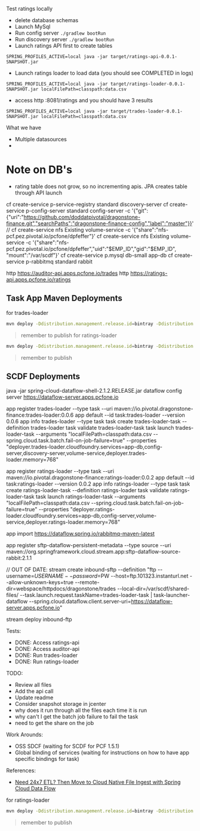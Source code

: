 Test ratings locally
- delete database schemas
- Launch MySql
- Run config server `./gradlew bootRun`
- Run discovery server `./gradlew bootRun`
- Launch ratings API first to create tables
```
SPRING_PROFILES_ACTIVE=local java -jar target/ratings-api-0.0.1-SNAPSHOT.jar
```
- Launch ratings loader to load data (you should see COMPLETED in logs)
```
SPRING_PROFILES_ACTIVE=local java -jar target/ratings-loader-0.0.1-SNAPSHOT.jar localFilePath=classpath:data.csv
```
- access http :8081/ratings and you should have 3 results
```
SPRING_PROFILES_ACTIVE=local java -jar target/trades-loader-0.0.1-SNAPSHOT.jar localFilePath=classpath:data.csv
```



What we have
- Multiple datasources
- 


# Note on DB's
- rating table does not grow, so no incrementing apis.  JPA creates table through API launch



cf create-service p-service-registry standard discovery-server 
cf create-service p-config-server standard config-server -c '{"git":{"uri":"https://github.com/doddatpivotal/dragonstone-finance.git","searchPaths":"dragonstone-finance-config","label":"master"}}'
// cf create-service nfs Existing volume-service -c '{"share":"nfs-pcf.pez.pivotal.io/pcfone/dpfeffer"}'
cf create-service nfs Existing volume-service -c '{"share":"nfs-pcf.pez.pivotal.io/pcfone/dpfeffer","uid":"$EMP_ID","gid":"$EMP_ID", "mount":"/var/scdf"}'
cf create-service p.mysql db-small app-db
cf create-service p-rabbitmq standard rabbit

http https://auditor-api.apps.pcfone.io/trades
http https://ratings-api.apps.pcfone.io/ratings


## Task App Maven Deployments

for trades-loader
```bash
mvn deploy -Ddistribution.management.release.id=bintray -Ddistribution.management.release.url=https://api.bintray.com/maven/dpfeffer/maven-repo/trades-loader
```
> remember to publish
for ratings-loader

```bash
mvn deploy -Ddistribution.management.release.id=bintray -Ddistribution.management.release.url=https://api.bintray.com/maven/dpfeffer/maven-repo/ratings-loader
```
> remember to publish

## SCDF Deployments

java -jar spring-cloud-dataflow-shell-2.1.2.RELEASE.jar
dataflow config server https://dataflow-server.apps.pcfone.io

app register trades-loader --type task --uri maven://io.pivotal.dragonstone-finance:trades-loader:0.0.6
app default --id task:trades-loader --version 0.0.6
app info trades-loader --type task
task create trades-loader-task --definition trades-loader
task validate trades-loader-task
task launch trades-loader-task --arguments "localFilePath=classpath:data.csv --spring.cloud.task.batch.fail-on-job-failure=true" --properties "deployer.trades-loader.cloudfoundry.services=app-db,config-server,discovery-server,volume-service,deployer.trades-loader.memory=768"

app register ratings-loader --type task --uri maven://io.pivotal.dragonstone-finance:ratings-loader:0.0.2
app default --id task:ratings-loader --version 0.0.2
app info ratings-loader --type task
task create ratings-loader-task --definition ratings-loader
task validate ratings-loader-task
task launch ratings-loader-task --arguments "localFilePath=classpath:data.csv --spring.cloud.task.batch.fail-on-job-failure=true" --properties "deployer.ratings-loader.cloudfoundry.services=app-db,config-server,volume-service,deployer.ratings-loader.memory=768"


app import https://dataflow.spring.io/rabbitmq-maven-latest




app register sftp-dataflow-persistent-metadata --type source --uri maven://org.springframework.cloud.stream.app:sftp-dataflow-source-rabbit:2.1.1


// OUT OF DATE: stream create inbound-sftp --definition "ftp --username=$USERNAME --password=$PW --host=ftp.101323.instanturl.net --allow-unknown-keys=true --remote-dir=webspace/httpdocs/dragonstone/trades --local-dir=/var/scdf/shared-files/ --task.launch.request.taskName=trades-loader-task | task-launcher-dataflow --spring.cloud.dataflow.client.server-uri=https://dataflow-server.apps.pcfone.io"

stream deploy inbound-ftp

Tests:
- DONE: Access ratings-api
- DONE: Access auditor-api
- DONE: Run trades-loader
- DONE: Run ratings-loader

TODO:
- Review all files
- Add the api call
- Update readme
- Consider snapshot storage in jcenter
- why does it run through all the files each time it is run
- why can't I get the batch job failure to fail the task
- need to get the share on the job

Work Arounds:
- OSS SDCF (waiting for SCDF for PCF 1.5.1)
- Global binding of services (waiting for instructions on how to have app specific bindings for task)

References:
- [Need 24x7 ETL? Then Move to Cloud Native File Ingest with Spring Cloud Data Flow](https://content.pivotal.io/blog/need-24x7-etl-then-move-to-cloud-native-file-ingest-with-spring-cloud-data-flow)


for ratings-loader

```bash
mvn deploy -Ddistribution.management.release.id=bintray -Ddistribution.management.release.url=https://api.bintray.com/maven/dpfeffer/maven-repo/sftp-dataflow-source-rabbit
```
> remember to publish
